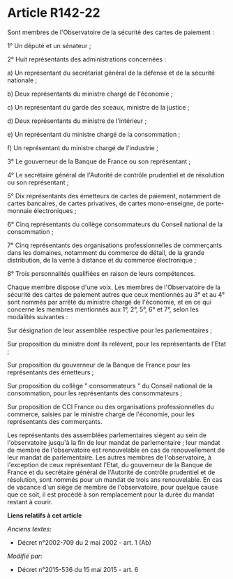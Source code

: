 # Article R142-22

Sont membres de l'Observatoire de la sécurité des cartes de paiement : 

1° Un député et un sénateur ; 

2° Huit représentants des administrations concernées : 

a) Un représentant du secrétariat général de la défense et de la sécurité nationale ; 

b) Deux représentants du ministre chargé de l'économie ; 

c) Un représentant du garde des sceaux, ministre de la justice ; 

d) Deux représentants du ministre de l'intérieur ; 

e) Un représentant du ministre chargé de la consommation ; 

f) Un représentant du ministre chargé de l'industrie ; 

3° Le gouverneur de la Banque de France ou son représentant ; 

4° Le secrétaire général de l'Autorité de contrôle prudentiel et de résolution ou son représentant ; 

5° Dix représentants des émetteurs de cartes de paiement, notamment de cartes bancaires, de cartes privatives, de cartes
mono-enseigne, de porte-monnaie électroniques ; 

6° Cinq représentants du collège consommateurs du Conseil national de la consommation ; 

7° Cinq représentants des organisations professionnelles de commerçants dans les domaines, notamment du commerce de détail,
de la grande distribution, de la vente à distance et du commerce électronique ; 

8° Trois personnalités qualifiées en raison de leurs compétences. 

Chaque membre dispose d'une voix. Les membres de l'Observatoire de la sécurité des cartes de paiement autres que ceux
mentionnés au 3° et au 4° sont nommés par arrêté du ministre chargé de l'économie, et en ce qui concerne les membres
mentionnés aux 1°, 2°, 5°, 6° et 7°, selon les modalités suivantes : 

Sur désignation de leur assemblée respective pour les parlementaires ; 

Sur proposition du ministre dont ils relèvent, pour les représentants de l'Etat ; 

Sur proposition du gouverneur de la Banque de France pour les représentants des émetteurs ; 

Sur proposition du collège " consommateurs " du Conseil national de la consommation, pour les représentants des
consommateurs ; 

Sur proposition de CCI France ou des organisations professionnelles du commerce, saisies par le ministre chargé de
l'économie, pour les représentants des commerçants. 

Les représentants des assemblées parlementaires siègent au sein de l'observatoire jusqu'à la fin de leur mandat de
parlementaire ; leur mandat de membre de l'observatoire est renouvelable en cas de renouvellement de leur mandat de
parlementaire. Les autres membres de l'observatoire, à l'exception de ceux représentant l'Etat, du gouverneur de la Banque de
France et du secrétaire général de l'Autorité de contrôle prudentiel et de résolution, sont nommés pour un mandat de trois
ans renouvelable. En cas de vacance d'un siège de membre de l'observatoire, pour quelque cause que ce soit, il est procédé à
son remplacement pour la durée du mandat restant à courir.

**Liens relatifs à cet article**

_Anciens textes_:

  - Décret n°2002-709 du 2 mai 2002 - art. 1 (Ab)

_Modifié par_:

  - Décret n°2015-536 du 15 mai 2015 - art. 6
